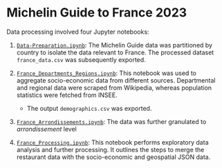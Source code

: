 # Michelin Guide to France 2023

Data processing involved four Jupyter notebooks:

1. [`Data-Preparation.ipynb`](../../Years/2024/Notebooks/Data-Preparation.ipynb): The Michelin Guide data was partitioned by country to isolate the data relevant to France. The processed dataset `france_data.csv` was subsequently exported.

2. [`France_Departments_Regions.ipynb`](../../Years/2024/Notebooks/France/France_Departments_Demographics.ipynb): This notebook was used to aggregate socio-economic data from different sources. Departmental and regional data were scraped from Wikipedia, whereas population statistics were fetched from INSEE. 
   - The output `demographics.csv` was exported.

3. [`France_Arrondissements.ipynb`](../../Years/2024/Notebooks/France/France_Arrondissements.ipynb): The data was further granulated to *arrondissement* level

4. [`France_Processing.ipynb`](../../Years/2024/Notebooks/France/France_Processing.ipynb): This notebook performs exploratory data analysis and further processing. It outlines the steps to merge the restaurant data with the socio-economic and geospatial JSON data.